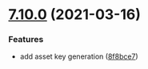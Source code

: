 # [7.10.0](https://github.com/contentful/contentful-management.js/compare/v7.9.0...v7.10.0) (2021-03-16)


### Features

* add asset key generation ([8f8bce7](https://github.com/contentful/contentful-management.js/commit/8f8bce7e7fb5781024b6c4be3baec1eb318ee157))
